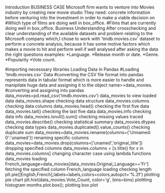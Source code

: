 Introduction
BUSINESS CASE
Microsoft firm wants to venture into Movies industry by creating new movie studio They need: concrete information before venturing into the investment in order to make a viable decision on #Which type of films are doing well in box_office. #Films that are currently doing well in box_office.
Business Understanding
After crosschecking and clear understanding of the available datasets and problem relating to the Microsoft company which,I chose to work with 'tmdb.movies.csv' dataset to perform a concrete analysis, because it has some motive factors which makes a movie to hit and perform well if well analysed after asking the data the right questions examples: *Language. *Release month or date. *Genre. *Popularity *Vote count.

#importing necesssary libraries 
Loading Data In Pandas
#Loading 'tmdb.movies.csv' Data #converting the CSV file format into pandas represents data in tabular format which is more easier to handle and manipilate huge data and assigning it to the object name>>data_movies.
#converting and assigning into pandas
data_movies=pd.read_csv('tmdb.movies.csv')
data_movies            to view loaded data
data_movies.shape      checking data structure​
data_movies.columns    checking data columns
data_movies.head()     checking the first five data
data_movies.tail()     checking the last  five data
data_movies.info        checking data info
data_movies.isnull().sum()   checking  missing values traced
data_movies.describe()      checking statistical summary
data_movies.dtypes      checking data types
data_movies.duplicated().value_counts()   checking duplicate sum
data_movies=data_movies.rename(columns={'Unnamed: 0':'unamed'})  renaming specific columns
data_movies=data_movies.drop(columns=['unamed','original_title']) dropping specified columns
data_movies.columns = [x.title() for x in data_movies.columns]    changing character case using lambda functions
data_movies     loading
French_language=data_movies[data_movies.Original_Language=='Fr']     fetching the specified column
French_language   loading
checking length
plt.pie([English,French],labels=labels,colors=colors,autopct='%.2f')   plotting pie chart
plt.hist(data_movies.Vote_Count, color='g', bins=bins)    plottting histogram
months.plot.box(); plotting box plot
